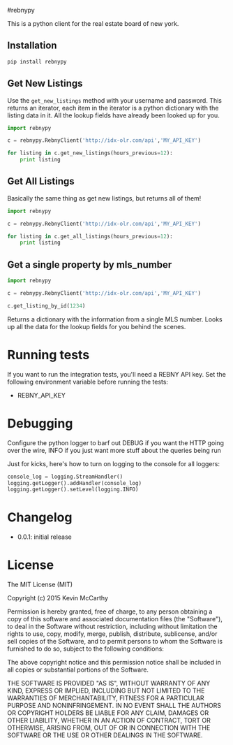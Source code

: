 #rebnypy

This is a python client for the real estate board of new york.


## Installation

```bash
pip install rebnypy
```

## Get New Listings

Use the `get_new_listings` method with your username and password.  This returns an iterator, each item in the iterator is a python dictionary with the listing data in it.  All the lookup fields have already been looked up for you.

```python
import rebnypy

c = rebnypy.RebnyClient('http://idx-olr.com/api','MY_API_KEY')

for listing in c.get_new_listings(hours_previous=12):
    print listing
```

## Get All Listings

Basically the same thing as get new listings, but returns all of them!

```python
import rebnypy

c = rebnypy.RebnyClient('http://idx-olr.com/api','MY_API_KEY')

for listing in c.get_all_listings(hours_previous=12):
    print listing
```

## Get a single property by mls_number

```python
import rebnypy

c = rebnypy.RebnyClient('http://idx-olr.com/api','MY_API_KEY')

c.get_listing_by_id(1234)
```

Returns a dictionary with the information from a single MLS number.  Looks up all the data for the lookup fields for you behind the scenes.


# Running tests
If you want to run the integration tests, you'll need a REBNY API key.  Set the following environment variable before running the tests:

 * REBNY_API_KEY

# Debugging
Configure the python logger to barf out DEBUG if you want the HTTP going over the wire, INFO if you just want more stuff about the queries being run

Just for kicks, here's how to turn on logging to the console for all loggers:

```python
console_log = logging.StreamHandler()
logging.getLogger().addHandler(console_log)
logging.getLogger().setLevel(logging.INFO)
```

# Changelog
* 0.0.1: initial release

# License

The MIT License (MIT)

Copyright (c) 2015 Kevin McCarthy

Permission is hereby granted, free of charge, to any person obtaining a copy of this software and associated documentation files (the "Software"), to deal in the Software without restriction, including without limitation the rights to use, copy, modify, merge, publish, distribute, sublicense, and/or sell copies of the Software, and to permit persons to whom the Software is furnished to do so, subject to the following conditions:

The above copyright notice and this permission notice shall be included in all copies or substantial portions of the Software.

THE SOFTWARE IS PROVIDED "AS IS", WITHOUT WARRANTY OF ANY KIND, EXPRESS OR IMPLIED, INCLUDING BUT NOT LIMITED TO THE WARRANTIES OF MERCHANTABILITY, FITNESS FOR A PARTICULAR PURPOSE AND NONINFRINGEMENT. IN NO EVENT SHALL THE AUTHORS OR COPYRIGHT HOLDERS BE LIABLE FOR ANY CLAIM, DAMAGES OR OTHER LIABILITY, WHETHER IN AN ACTION OF CONTRACT, TORT OR OTHERWISE, ARISING FROM, OUT OF OR IN CONNECTION WITH THE SOFTWARE OR THE USE OR OTHER DEALINGS IN THE SOFTWARE.
